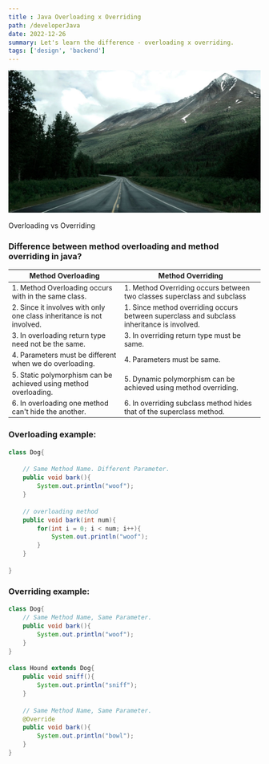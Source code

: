 ```yaml
---
title : Java Overloading x Overriding
path: /developerJava
date: 2022-12-26
summary: Let's learn the difference - overloading x overriding.
tags: ['design', 'backend']
---
```


![background](./images/blog_bg_4.jpg)

Overloading vs Overriding

### Difference between method overloading and method overriding in java?

| Method Overloading | Method Overriding |
| ------------------ | ----------------- |
| 1. Method Overloading occurs with in the same class.| 1. Method Overriding occurs between two classes superclass and subclass|
|2. Since it involves with only one class inheritance is not involved.| 1. Since method overriding occurs between superclass and subclass inheritance is involved.|
|3. In overloading return type need not be the same. | 3. In overriding return type must be same.|
|4. Parameters must be different when we do overloading.|4. Parameters must be same.|
|5. Static polymorphism can be achieved using method overloading.| 5. Dynamic polymorphism can be achieved using method overriding.|
|6. In overloading one method can't hide the another.| 6. In overriding subclass method hides that of the superclass method.|

### Overloading example:

```Java
class Dog{

    // Same Method Name. Different Parameter.
    public void bark(){
        System.out.println("woof");
    }
    
    // overloading method
    public void bark(int num){
        for(int i = 0; i < num; i++){
            System.out.println("woof");
        }
    }

}
```

### Overriding example:
```Java
class Dog{
    // Same Method Name, Same Parameter.
    public void bark(){
        System.out.println("woof");
    }
}

class Hound extends Dog{
    public void sniff(){
        System.out.println("sniff");
    }

    // Same Method Name, Same Parameter.
    @Override
    public void bark(){
        System.out.println("bowl");
    }
}
```